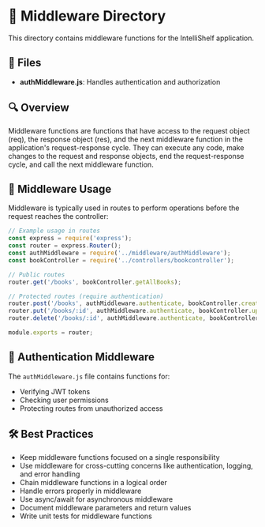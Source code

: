 # 🔗 Middleware Directory

This directory contains middleware functions for the IntelliShelf application.

## 📂 Files

- **authMiddleware.js**: Handles authentication and authorization

## 🔍 Overview

Middleware functions are functions that have access to the request object (req), the response object (res), and the next middleware function in the application's request-response cycle. They can execute any code, make changes to the request and response objects, end the request-response cycle, and call the next middleware function.

## 📝 Middleware Usage

Middleware is typically used in routes to perform operations before the request reaches the controller:

```javascript
// Example usage in routes
const express = require('express');
const router = express.Router();
const authMiddleware = require('../middleware/authMiddleware');
const bookController = require('../controllers/bookcontroller');

// Public routes
router.get('/books', bookController.getAllBooks);

// Protected routes (require authentication)
router.post('/books', authMiddleware.authenticate, bookController.createBook);
router.put('/books/:id', authMiddleware.authenticate, bookController.updateBook);
router.delete('/books/:id', authMiddleware.authenticate, bookController.deleteBook);

module.exports = router;
```

## 🔐 Authentication Middleware

The `authMiddleware.js` file contains functions for:

- Verifying JWT tokens
- Checking user permissions
- Protecting routes from unauthorized access

## 🛠️ Best Practices

- Keep middleware functions focused on a single responsibility
- Use middleware for cross-cutting concerns like authentication, logging, and error handling
- Chain middleware functions in a logical order
- Handle errors properly in middleware
- Use async/await for asynchronous middleware
- Document middleware parameters and return values
- Write unit tests for middleware functions 
